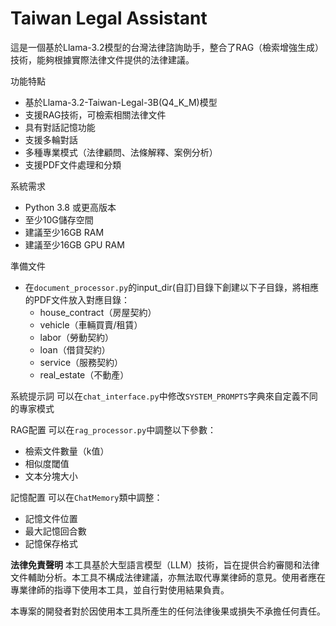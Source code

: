 # Taiwan Legal Assistant
這是一個基於Llama-3.2模型的台灣法律諮詢助手，整合了RAG（檢索增強生成）技術，能夠根據實際法律文件提供的法律建議。

功能特點
- 基於Llama-3.2-Taiwan-Legal-3B(Q4_K_M)模型
- 支援RAG技術，可檢索相關法律文件
- 具有對話記憶功能
- 支援多輪對話
- 多種專業模式（法律顧問、法條解釋、案例分析）
- 支援PDF文件處理和分類

系統需求
- Python 3.8 或更高版本
- 至少10G儲存空間
- 建議至少16GB RAM
- 建議至少16GB GPU RAM
  
準備文件
- 在`document_processor.py`的input_dir(自訂)目錄下創建以下子目錄，將相應的PDF文件放入對應目錄：
    - house_contract（房屋契約）
    - vehicle（車輛買賣/租賃）
    - labor（勞動契約）
    - loan（借貸契約）
    - service（服務契約）
    - real_estate（不動產）


系統提示詞
可以在`chat_interface.py`中修改`SYSTEM_PROMPTS`字典來自定義不同的專家模式

RAG配置
可以在`rag_processor.py`中調整以下參數：
- 檢索文件數量（k值）
- 相似度閾值
- 文本分塊大小

記憶配置
可以在`ChatMemory`類中調整：
- 記憶文件位置
- 最大記憶回合數
- 記憶保存格式

**法律免責聲明**
本工具基於大型語言模型（LLM）技術，旨在提供合約審閱和法律文件輔助分析。本工具不構成法律建議，亦無法取代專業律師的意見。使用者應在專業律師的指導下使用本工具，並自行對使用結果負責。

本專案的開發者對於因使用本工具所產生的任何法律後果或損失不承擔任何責任。

